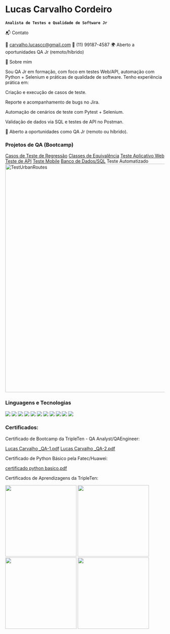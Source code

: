 # Lucas Carvalho Cordeiro

**`Analista de Testes e Qualidade de Software Jr`**

📬 Contato

📧 carvalho.lucascc@gmail.com
📱 (11) 99187-4587
🌍 Aberto a oportunidades QA Jr (remoto/híbrido)

👋 Sobre mim

Sou QA Jr em formação, com foco em testes Web/API, automação com Python + Selenium e práticas de qualidade de software. Tenho experiência prática em:

Criação e execução de casos de teste.

Reporte e acompanhamento de bugs no Jira.

Automação de cenários de teste com Pytest + Selenium.

Validação de dados via SQL e testes de API no Postman.

🎯 Aberto a oportunidades como QA Jr (remoto ou híbrido).

### Projetos de QA (Bootcamp)
[Casos de Teste de Regressão](https://docs.google.com/spreadsheets/d/1BTy33v730ilY_N26dJQ_IhXjZRnDO72o/edit?usp=sharing&ouid=115716303875066897818&rtpof=true&sd=true)
[Classes de Equivalência](https://docs.google.com/spreadsheets/d/1cGM4Hnuooj8--8C1P7KC8i12j-mUrm1I/edit?usp=sharing&ouid=115716303875066897818&rtpof=true&sd=true)
[Teste Aplicativo Web](https://docs.google.com/document/d/1ZDIb-HUBRWd7xopINojnVmO6YRldIEOi/edit?usp=sharing&ouid=115716303875066897818&rtpof=true&sd=true)
[Teste de API](https://docs.google.com/spreadsheets/d/1rtTA4p7XuhBh_X6_V33O_FMsfe4Thv8W/edit?gid=222111639#gid=222111639)
[Teste Mobile](https://docs.google.com/spreadsheets/d/1h3DncUS09_fAkcHxy4hc4XJnCn9couv29ZXsgaKW-YI/edit?gid=287334773#gid=287334773)
[Banco de Dados/SQL](https://docs.google.com/document/d/1-VSpGEQBANdAANO5KFTessbj0YldU-qWZWxyfnui6EM/edit?tab=t.0#heading=h.sg2vs7j8fiw7)
Teste Automatizado <img width="1920" height="720" alt="TestUrbanRoutes" src="https://github.com/user-attachments/assets/479e70ec-0425-40d6-ade3-4121baa78a15" />


### Linguagens e Tecnologias

<img src="https://img.shields.io/badge/Python-3776AB?style=for-the-badge&logo=python&logoColor=white"> <img src="https://img.shields.io/badge/SQL-025E8C?style=for-the-badge&logo=sql&logoColor=white"> <img src="https://img.shields.io/badge/Selenium-43B02A?style=for-the-badge&logo=selenium&logoColor=white"> <img src="https://img.shields.io/badge/Postman-FF6C37?style=for-the-badge&logo=postman&logoColor=white"> <img src="https://img.shields.io/badge/Android%20Studio-3DDC84?style=for-the-badge&logo=android-studio&logoColor=white"> <img src="https://img.shields.io/badge/Swagger-85EA2D?style=for-the-badge&logo=swagger&logoColor=black"> <img src="https://img.shields.io/badge/Git-F05032?style=for-the-badge&logo=git&logoColor=white"> <img src="https://img.shields.io/badge/Figma-F24E1E?style=for-the-badge&logo=figma&logoColor=white"> <img src="https://img.shields.io/badge/Jira-0052CC?style=for-the-badge&logo=jira&logoColor=white"> <img src="https://img.shields.io/badge/HTML5-E34F26?style=for-the-badge&logo=html5&logoColor=white"> <img src="https://img.shields.io/badge/CSS3-1572B6?style=for-the-badge&logo=css3&logoColor=white">

### Certificados:

Certificado de Bootcamp da TripleTen - QA Analyst/QAEngineer:

[Lucas Carvalho _QA-1.pdf](https://github.com/user-attachments/files/22371911/Lucas.Carvalho._QA-1.pdf)
[Lucas Carvalho _QA-2.pdf](https://github.com/user-attachments/files/22371912/Lucas.Carvalho._QA-2.pdf)

Certificado de Python Básico pela Fatec/Huawei:

[certificado python basico.pdf](https://github.com/user-attachments/files/22351675/certificado.python.basico.pdf)

Certificados de Aprendizagens da TripleTen:

<img src="https://github.com/user-attachments/assets/61f9bccb-0ebd-4540-8639-e7c7d1c23480" width="225" />
<img src="https://github.com/user-attachments/assets/b8efa9d4-ca05-47a4-8bc9-1a4240bf6fc7" width="225" />
<img src="https://github.com/user-attachments/assets/c3068960-7fde-40df-bbb0-d87150ecea06" width="225" />
<img src="https://github.com/user-attachments/assets/79450a5e-3010-4c9a-8ff6-117a709aae32" width="225" />


